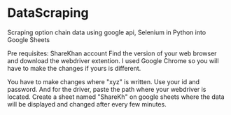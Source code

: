 # DataScraping
Scraping option chain data using google api, Selenium in Python into Google Sheets

Pre requisites: ShareKhan account
Find the version of your web browser and download the webdriver extention. I used Google Chrome so you will have to make the changes if yours is different.

You have to make changes where "xyz" is written. Use your id and password. And for the driver, paste the path where your webdriver is located.
Create a sheet named "ShareKh" on google sheets where the data will be displayed and changed after every few minutes.
